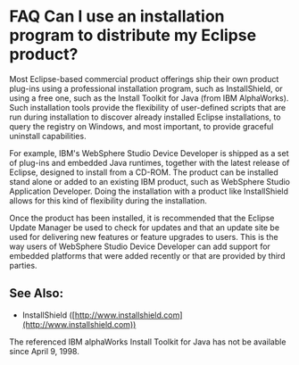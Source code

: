

FAQ Can I use an installation program to distribute my Eclipse product?
=======================================================================

Most Eclipse-based commercial product offerings ship their own product plug-ins using a professional installation program, such as InstallShield, or using a free one, such as the Install Toolkit for Java (from IBM AlphaWorks). Such installation tools provide the flexibility of user-defined scripts that are run during installation to discover already installed Eclipse installations, to query the registry on Windows, and most important, to provide graceful uninstall capabilities.

For example, IBM's WebSphere Studio Device Developer is shipped as a set of plug-ins and embedded Java runtimes, together with the latest release of Eclipse, designed to install from a CD-ROM. The product can be installed stand alone or added to an existing IBM product, such as WebSphere Studio Application Developer. Doing the installation with a product like InstallShield allows for this kind of flexibility during the installation.

Once the product has been installed, it is recommended that the Eclipse Update Manager be used to check for updates and that an update site be used for delivering new features or feature upgrades to users. This is the way users of WebSphere Studio Device Developer can add support for embedded platforms that were added recently or that are provided by third parties.

See Also:
---------

*   InstallShield ([http://www.installshield.com](http://www.installshield.com))

The referenced IBM alphaWorks Install Toolkit for Java has not be available since April 9, 1998.

